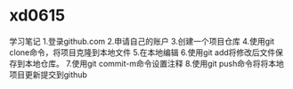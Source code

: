 # xd0615
学习笔记
1.登录github.com
2.申请自己的账户
3.创建一个项目仓库
4.使用git clone命令，将项目克隆到本地文件
5.在本地编辑
6.使用git add将修改后文件保存到本地仓库。
7.使用git commit-m命令设置注释
8.使用git push命令将将本地项目更新提交到github
